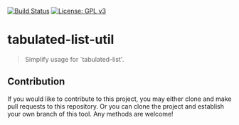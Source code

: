 [![Build Status](https://travis-ci.com/jcs-elpa/tabulated-list-util.svg?branch=master)](https://travis-ci.com/jcs-elpa/tabulated-list-util)
[![License: GPL v3](https://img.shields.io/badge/License-GPL%20v3-blue.svg)](https://www.gnu.org/licenses/gpl-3.0)

# tabulated-list-util
> Simplify usage for `tabulated-list'.

## Contribution

If you would like to contribute to this project, you may either
clone and make pull requests to this repository. Or you can
clone the project and establish your own branch of this tool.
Any methods are welcome!
